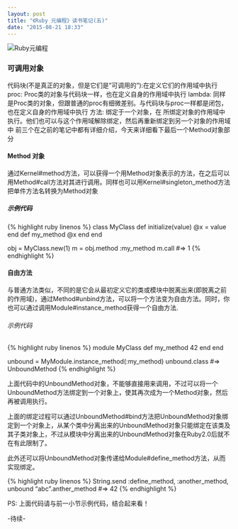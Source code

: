 ```yaml
---
layout: post
title: "《Ruby 元编程》读书笔记(五)"
date: "2015-08-21 18:33"
---
```


![Ruby元编程]({{site.IMG_PATH}}/metaprogramming-1.jpg)

### 可调用对象

代码块(不是真正的对象，但是它们是”可调用的”):在定义它们的作用域中执行
proc: Proc类的对象与代码块一样，也在定义自身的作用域中执行
lambda: 同样是Proc类的对象，但跟普通的proc有细微差别。与代码块与proc一样都是闭包，也在定义自身的作用域中执行
方法: 绑定于一个对象，在 所绑定对象的作用域中执行。他们也可以与这个作用域解除绑定，然后再重新绑定到另一个对象的作用域中
前三个在之前的笔记中都有详细介绍，今天来详细看下最后一个Method对象部分

#### Method 对象

通过Kernel#method方法，可以获得一个用Method对象表示的方法，在之后可以用Method#call方法对其进行调用。同样也可以用Kernel#singleton_method方法把单件方法名转换为Method对象

##### 示例代码
{% highlight ruby linenos %}
class MyClass
    def initialize(value)
        @x = value
    end
    def my_method
        @x
    end
end

obj = MyClass.new(1)
m = obj.method :my_method
m.call   #=> 1
{% endhighlight %}

#### 自由方法

与普通方法类似，不同的是它会从最初定义它的类或模块中脱离出来(即脱离之前的作用域)，通过Method#unbind方法，可以将一个方法变为自由方法。同时，你也可以通过调用Module#instance_method获得一个自由方法.

###### 示例代码
{% highlight ruby linenos %}
module MyClass
    def my_method
        42
    end
end

unbound = MyModule.instance_method(:my_method)
unbound.class  #=> UnboundMethod
{% endhighlight %}

上面代码中的UnboundMethod对象，不能够直接用来调用，不过可以将一个UnboundMethod方法绑定到一个对象上，使其再次成为一个Method对象，然后再被调用执行。

上面的绑定过程可以通过UnboundMethod#bind方法把UnboundMethod对象绑定到一个对象上，从某个类中分离出来的UnboundMethod对象只能绑定在该类及其子类对象上，不过从模块中分离出来的UnboundMethod对象在Ruby2.0后就不在有此限制了。

此外还可以将UnboundMethod对象传递给Module#define_method方法，从而实现绑定。

{% highlight ruby linenos %}
String.send :define_method, :another_method, unbound
“abc”.anther_method  #=> 42
{% endhighlight %}

PS: 上面代码请与前一小节示例代码，结合起来看！

-待续-
